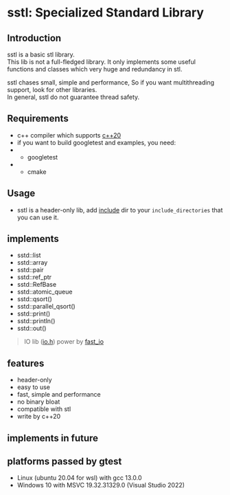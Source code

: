# sstl: Specialized Standard Library

## Introduction
sstl is a basic stl library.<br>
This lib is not a full-fledged library. It only implements some useful functions and classes 
which very huge and redundancy in stl.

sstl chases small, simple and performance, So if you want multithreading support, 
look for other libraries.<br>
In general, sstl do not guarantee thread safety.

## Requirements
* c++ compiler which supports [c++20](https://en.cppreference.com/w/cpp/20)
* if you want to build googletest and examples, you need:
* - googletest
* - cmake

## Usage
* sstl is a header-only lib, add [include](include) dir to your ```include_directories``` that you can use it.

## implements
* sstd::list
* sstd::array
* sstd::pair
* sstd::ref_ptr
* sstd::RefBase
* sstd::atomic_queue
* sstd::qsort()
* sstd::parallel_qsort()
* sstd::print()
* sstd::println()
* sstd::out()

> IO lib ([io.h](include/io.h)) power by [fast_io](https://gitee.com/qabeowjbtkwb/fast_io)

## features
* header-only
* easy to use
* fast, simple and performance
* no binary bloat
* compatible with stl
* write by c++20

## implements in future


## platforms passed by gtest
* Linux (ubuntu 20.04 for wsl) with gcc 13.0.0
* Windows 10 with MSVC 19.32.31329.0 (Visual Studio 2022)
